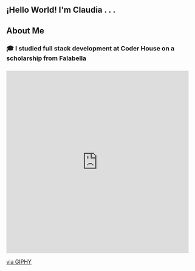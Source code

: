 ## ¡Hello World! I'm Claudia . . .

  <h2>About Me</h2>
  <h3>🎓 I studied full stack development at Coder House on a scholarship from Falabella</h3>
  <h3></h3>

<iframe src="https://giphy.com/embed/VfLlLYX1VcochIX96A" width="480" height="480" style="" frameBorder="0" class="giphy-embed" allowFullScreen></iframe><p><a href="https://giphy.com/stickers/love-like-sssunong-VfLlLYX1VcochIX96A">via GIPHY</a></p>
